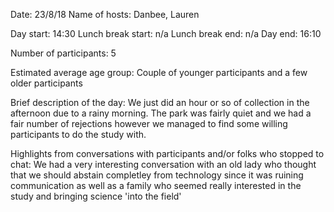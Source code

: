 Date: 23/8/18
Name of hosts: Danbee, Lauren

Day start: 14:30
Lunch break start: n/a
Lunch break end: n/a
Day end: 16:10

Number of participants: 5

Estimated average age group: Couple of younger participants and a few older participants

Brief description of the day: We just did an hour or so of collection in the afternoon due to a rainy morning. The park was fairly quiet and we had a fair number of rejections however we managed to find some willing participants to do the study with.

Highlights from conversations with participants and/or folks who stopped to chat: We had a very interesting conversation with an old lady who thought that we should abstain completley from technology since it was ruining communication as well as a family who seemed really interested in the study and bringing science 'into the field'

